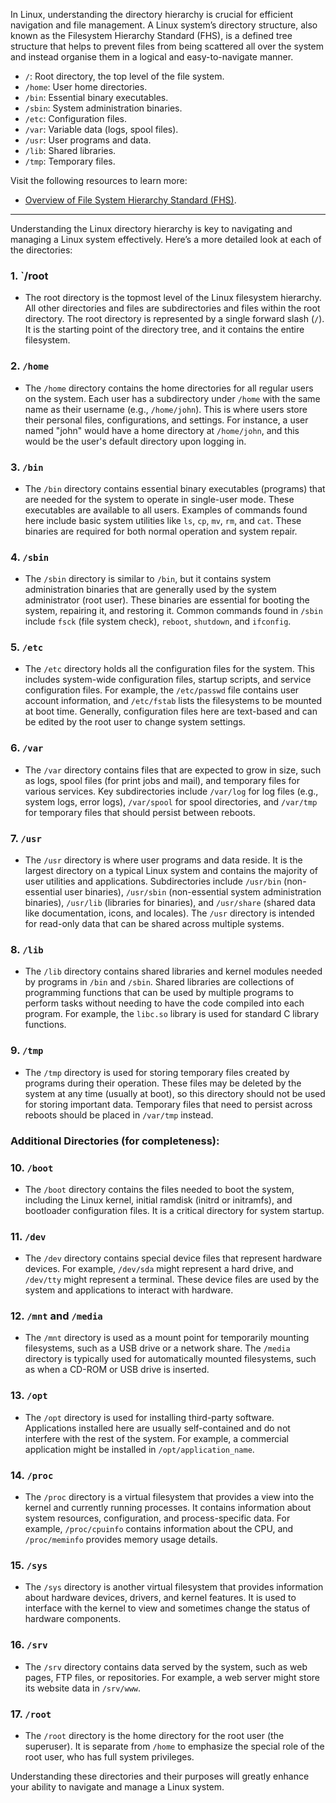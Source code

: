 In Linux, understanding the directory hierarchy is crucial for efficient navigation and file management. A Linux system’s directory structure, also known as the Filesystem Hierarchy Standard (FHS), is a defined tree structure that helps to prevent files from being scattered all over the system and instead organise them in a logical and easy-to-navigate manner.

- `/`: Root directory, the top level of the file system.
- `/home`: User home directories.
- `/bin`: Essential binary executables.
- `/sbin`: System administration binaries.
- `/etc`: Configuration files.
- `/var`: Variable data (logs, spool files).
- `/usr`: User programs and data.
- `/lib`: Shared libraries.
- `/tmp`: Temporary files.

Visit the following resources to learn more:

- [Overview of File System Hierarchy Standard (FHS)](https://access.redhat.com/documentation/ru-ru/red_hat_enterprise_linux/4/html/reference_guide/s1-filesystem-fhs#s3-filesystem-usr).
  
---
  
Understanding the Linux directory hierarchy is key to navigating and managing a Linux system effectively. Here’s a more detailed look at each of the directories:

### 1. `/root
   - The root directory is the topmost level of the Linux filesystem hierarchy. All other directories and files are subdirectories and files within the root directory. The root directory is represented by a single forward slash (`/`). It is the starting point of the directory tree, and it contains the entire filesystem.

### 2. **`/home`**
   - The `/home` directory contains the home directories for all regular users on the system. Each user has a subdirectory under `/home` with the same name as their username (e.g., `/home/john`). This is where users store their personal files, configurations, and settings. For instance, a user named "john" would have a home directory at `/home/john`, and this would be the user's default directory upon logging in.

### 3. **`/bin`**
   - The `/bin` directory contains essential binary executables (programs) that are needed for the system to operate in single-user mode. These executables are available to all users. Examples of commands found here include basic system utilities like `ls`, `cp`, `mv`, `rm`, and `cat`. These binaries are required for both normal operation and system repair.

### 4. **`/sbin`**
   - The `/sbin` directory is similar to `/bin`, but it contains system administration binaries that are generally used by the system administrator (root user). These binaries are essential for booting the system, repairing it, and restoring it. Common commands found in `/sbin` include `fsck` (file system check), `reboot`, `shutdown`, and `ifconfig`.

### 5. **`/etc`**
   - The `/etc` directory holds all the configuration files for the system. This includes system-wide configuration files, startup scripts, and service configuration files. For example, the `/etc/passwd` file contains user account information, and `/etc/fstab` lists the filesystems to be mounted at boot time. Generally, configuration files here are text-based and can be edited by the root user to change system settings.

### 6. **`/var`**
   - The `/var` directory contains files that are expected to grow in size, such as logs, spool files (for print jobs and mail), and temporary files for various services. Key subdirectories include `/var/log` for log files (e.g., system logs, error logs), `/var/spool` for spool directories, and `/var/tmp` for temporary files that should persist between reboots.

### 7. **`/usr`**
   - The `/usr` directory is where user programs and data reside. It is the largest directory on a typical Linux system and contains the majority of user utilities and applications. Subdirectories include `/usr/bin` (non-essential user binaries), `/usr/sbin` (non-essential system administration binaries), `/usr/lib` (libraries for binaries), and `/usr/share` (shared data like documentation, icons, and locales). The `/usr` directory is intended for read-only data that can be shared across multiple systems.

### 8. **`/lib`**
   - The `/lib` directory contains shared libraries and kernel modules needed by programs in `/bin` and `/sbin`. Shared libraries are collections of programming functions that can be used by multiple programs to perform tasks without needing to have the code compiled into each program. For example, the `libc.so` library is used for standard C library functions.

### 9. **`/tmp`**
   - The `/tmp` directory is used for storing temporary files created by programs during their operation. These files may be deleted by the system at any time (usually at boot), so this directory should not be used for storing important data. Temporary files that need to persist across reboots should be placed in `/var/tmp` instead.

### Additional Directories (for completeness):

### 10. **`/boot`**
   - The `/boot` directory contains the files needed to boot the system, including the Linux kernel, initial ramdisk (initrd or initramfs), and bootloader configuration files. It is a critical directory for system startup.

### 11. **`/dev`**
   - The `/dev` directory contains special device files that represent hardware devices. For example, `/dev/sda` might represent a hard drive, and `/dev/tty` might represent a terminal. These device files are used by the system and applications to interact with hardware.

### 12. **`/mnt` and `/media`**
   - The `/mnt` directory is used as a mount point for temporarily mounting filesystems, such as a USB drive or a network share. The `/media` directory is typically used for automatically mounted filesystems, such as when a CD-ROM or USB drive is inserted.

### 13. **`/opt`**
   - The `/opt` directory is used for installing third-party software. Applications installed here are usually self-contained and do not interfere with the rest of the system. For example, a commercial application might be installed in `/opt/application_name`.

### 14. **`/proc`**
   - The `/proc` directory is a virtual filesystem that provides a view into the kernel and currently running processes. It contains information about system resources, configuration, and process-specific data. For example, `/proc/cpuinfo` contains information about the CPU, and `/proc/meminfo` provides memory usage details.

### 15. **`/sys`**
   - The `/sys` directory is another virtual filesystem that provides information about hardware devices, drivers, and kernel features. It is used to interface with the kernel to view and sometimes change the status of hardware components.

### 16. **`/srv`**
   - The `/srv` directory contains data served by the system, such as web pages, FTP files, or repositories. For example, a web server might store its website data in `/srv/www`.

### 17. **`/root`**
   - The `/root` directory is the home directory for the root user (the superuser). It is separate from `/home` to emphasize the special role of the root user, who has full system privileges.

Understanding these directories and their purposes will greatly enhance your ability to navigate and manage a Linux system.